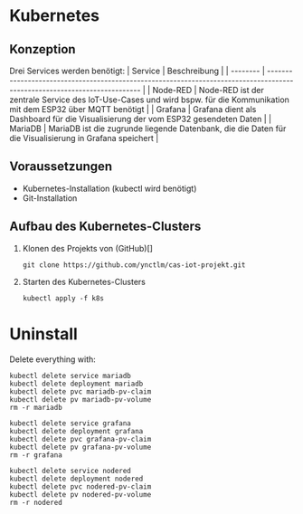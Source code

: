 # Kubernetes
## Konzeption
Drei Services werden benötigt:
| Service  | Beschreibung                                                                                                              |
| -------- | ------------------------------------------------------------------------------------------------------------------------- |
| Node-RED | Node-RED ist der zentrale Service des IoT-Use-Cases und wird bspw. für die Kommunikation mit dem ESP32 über MQTT benötigt |
| Grafana  | Grafana dient als Dashboard für die Visualisierung der vom ESP32 gesendeten Daten                                         |
| MariaDB  | MariaDB ist die zugrunde liegende Datenbank, die die Daten für die Visualisierung in Grafana speichert                    |

## Voraussetzungen
- Kubernetes-Installation (kubectl wird benötigt)
- Git-Installation

## Aufbau des Kubernetes-Clusters
1. Klonen des Projekts von (GitHub)[]
   ```
   git clone https://github.com/ynctlm/cas-iot-projekt.git
   ```
2. Starten des Kubernetes-Clusters
   ```
   kubectl apply -f k8s
   ```



# Uninstall
Delete everything with:
```
kubectl delete service mariadb
kubectl delete deployment mariadb
kubectl delete pvc mariadb-pv-claim
kubectl delete pv mariadb-pv-volume
rm -r mariadb

kubectl delete service grafana
kubectl delete deployment grafana
kubectl delete pvc grafana-pv-claim
kubectl delete pv grafana-pv-volume
rm -r grafana

kubectl delete service nodered
kubectl delete deployment nodered
kubectl delete pvc nodered-pv-claim
kubectl delete pv nodered-pv-volume
rm -r nodered
```